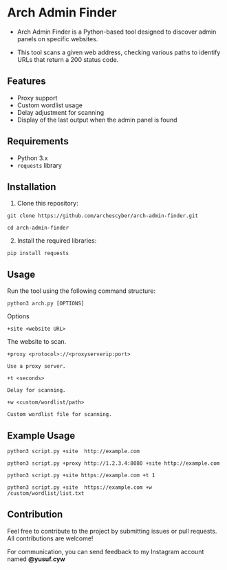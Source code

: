 # Arch Admin Finder

- Arch Admin Finder is a Python-based tool designed to discover admin panels on specific websites. 

- This tool scans a given web address, checking various paths to identify URLs that return a 200 status code.

## Features

- Proxy support
- Custom wordlist usage
- Delay adjustment for scanning
- Display of the last output when the admin panel is found

## Requirements

- Python 3.x
- `requests` library

## Installation

1. Clone this repository:

```
git clone https://github.com/archescyber/arch-admin-finder.git
```

```
cd arch-admin-finder
```
2. Install the required libraries:
```
pip install requests
```


## Usage

Run the tool using the following command structure:

`python3 arch.py [OPTIONS]`

Options

`+site <website URL>`

The website to scan.


`+proxy <protocol>://<proxyserverip:port>`

`Use a proxy server.`


`+t <seconds>`

`Delay for scanning.`


`+w <custom/wordlist/path>`

`Custom wordlist file for scanning.`



## Example Usage

`python3 script.py +site 
http://example.com`

`python3 script.py +proxy http://1.2.3.4:8080 +site http://example.com`

`python3 script.py +site https://example.com +t 1`

`python3 script.py +site 
https://example.com +w /custom/wordlist/list.txt`

## Contribution
Feel free to contribute to the project by submitting issues or pull requests. All contributions are welcome!

For communication, you can send feedback to my Instagram account named **@yusuf.cyw**
